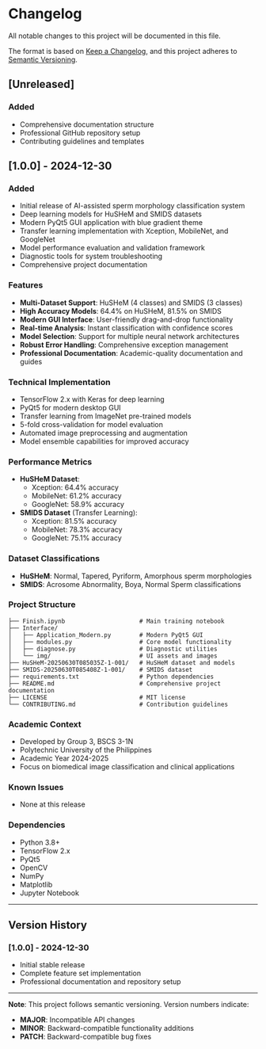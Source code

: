 # Changelog

All notable changes to this project will be documented in this file.

The format is based on [Keep a Changelog](https://keepachangelog.com/en/1.0.0/),
and this project adheres to [Semantic Versioning](https://semver.org/spec/v2.0.0.html).

## [Unreleased]

### Added
- Comprehensive documentation structure
- Professional GitHub repository setup
- Contributing guidelines and templates

## [1.0.0] - 2024-12-30

### Added
- Initial release of AI-assisted sperm morphology classification system
- Deep learning models for HuSHeM and SMIDS datasets
- Modern PyQt5 GUI application with blue gradient theme
- Transfer learning implementation with Xception, MobileNet, and GoogleNet
- Model performance evaluation and validation framework
- Diagnostic tools for system troubleshooting
- Comprehensive project documentation

### Features
- **Multi-Dataset Support**: HuSHeM (4 classes) and SMIDS (3 classes)
- **High Accuracy Models**: 64.4% on HuSHeM, 81.5% on SMIDS
- **Modern GUI Interface**: User-friendly drag-and-drop functionality
- **Real-time Analysis**: Instant classification with confidence scores
- **Model Selection**: Support for multiple neural network architectures
- **Robust Error Handling**: Comprehensive exception management
- **Professional Documentation**: Academic-quality documentation and guides

### Technical Implementation
- TensorFlow 2.x with Keras for deep learning
- PyQt5 for modern desktop GUI
- Transfer learning from ImageNet pre-trained models
- 5-fold cross-validation for model evaluation
- Automated image preprocessing and augmentation
- Model ensemble capabilities for improved accuracy

### Performance Metrics
- **HuSHeM Dataset**:
  - Xception: 64.4% accuracy
  - MobileNet: 61.2% accuracy
  - GoogleNet: 58.9% accuracy
- **SMIDS Dataset** (Transfer Learning):
  - Xception: 81.5% accuracy
  - MobileNet: 78.3% accuracy
  - GoogleNet: 75.1% accuracy

### Dataset Classifications
- **HuSHeM**: Normal, Tapered, Pyriform, Amorphous sperm morphologies
- **SMIDS**: Acrosome Abnormality, Boya, Normal Sperm classifications

### Project Structure
```
├── Finish.ipynb                     # Main training notebook
├── Interface/
│   ├── Application_Modern.py        # Modern PyQt5 GUI
│   ├── modules.py                   # Core model functionality
│   ├── diagnose.py                  # Diagnostic utilities
│   └── img/                         # UI assets and images
├── HuSHeM-20250630T085035Z-1-001/   # HuSHeM dataset and models
├── SMIDS-20250630T085408Z-1-001/    # SMIDS dataset
├── requirements.txt                 # Python dependencies
├── README.md                        # Comprehensive project documentation
├── LICENSE                          # MIT license
└── CONTRIBUTING.md                  # Contribution guidelines
```

### Academic Context
- Developed by Group 3, BSCS 3-1N
- Polytechnic University of the Philippines
- Academic Year 2024-2025
- Focus on biomedical image classification and clinical applications

### Known Issues
- None at this release

### Dependencies
- Python 3.8+
- TensorFlow 2.x
- PyQt5
- OpenCV
- NumPy
- Matplotlib
- Jupyter Notebook

---

## Version History

### [1.0.0] - 2024-12-30
- Initial stable release
- Complete feature set implementation
- Professional documentation and repository setup

---

**Note**: This project follows semantic versioning. Version numbers indicate:
- **MAJOR**: Incompatible API changes
- **MINOR**: Backward-compatible functionality additions
- **PATCH**: Backward-compatible bug fixes
